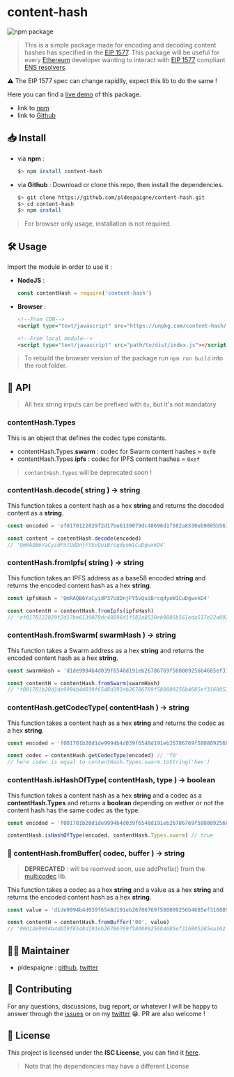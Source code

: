 

# content-hash

![npm package](https://badge.fury.io/js/content-hash.svg)

>This is a simple package made for encoding and decoding content hashes has specified in the [EIP 1577](https://github.com/ethereum/EIPs/blob/master/EIPS/eip-1577.md).
This package will be useful for every [Ethereum](https://www.ethereum.org/) developer wanting to interact with [EIP 1577](https://github.com/ethereum/EIPs/blob/master/EIPS/eip-1577.md) compliant [ENS resolvers](http://docs.ens.domains/en/latest/introduction.html).

⚠️ The EIP 1577 spec can change rapidlly, expect this lib to do the same !

Here you can find a [live demo](https://content-hash.surge.sh/) of this package.
* link to [npm](https://www.npmjs.com/package/content-hash)
* link to [Github](https://github.com/pldespaigne/content-hash)

## 📥 Install
* via **npm** :
	```bash
	$> npm install content-hash
	```
* via **Github** : Download or clone this repo, then install the dependencies.
	```bash
	$> git clone https://github.com/pldespaigne/content-hash.git
	$> cd content-hash
	$> npm install
	```
> For browser only usage, installation is not required.

## 🛠 Usage
Import the module in order to use it :
* **NodeJS** :
	```javascript
	const contentHash = require('content-hash')
	```
* **Browser** :
	```html
	<!--From CDN-->
	<script type="text/javascript" src="https://unpkg.com/content-hash/dist/index.js"></script>

	<!--From local module-->
	<script type="text/javascript" src="path/to/dist/index.js"></script>
	```
> To rebuild the browser version of the package run `npm run build` into the root folder.

## 📕 API

> All hex string inputs can be prefixed with `0x`, but it's not mandatory

### contentHash.Types
This is an object that defines the codec type constants.
* contentHash.Types.**swarm** : codec for Swarm content hashes = `0xf0`
* contentHash.Types.**ipfs** : codec for IPFS content hashes = `0xef`
> `contentHash.Types` will be deprecated soon !

### contentHash.decode( string ) -> string
This function takes a content hash as a hex **string** and returns the decoded content as a **string**.
```javascript
const encoded = 'ef0170122029f2d17be6139079dc48696d1f582a8530eb9805b561eda517e22a892c7e3f1f'

const content = contentHash.decode(encoded)
// 'QmRAQB6YaCyidP37UdDnjFY5vQuiBrcqdyoW1CuDgwxkD4'
```

### contentHash.fromIpfs( string ) -> string
This function takes an IPFS address as a base58 encoded **string** and returns the encoded content hash as a hex **string**.
```javascript
const ipfsHash = 'QmRAQB6YaCyidP37UdDnjFY5vQuiBrcqdyoW1CuDgwxkD4'

const contentH = contentHash.fromIpfs(ipfsHash)
// 'ef0170122029f2d17be6139079dc48696d1f582a8530eb9805b561eda517e22a892c7e3f1f'
```

### contentHash.fromSwarm( swarmHash ) -> string
This function takes a Swarm address as a hex **string** and returns the encoded content hash as a hex **string**.
```javascript
const swarmHash = 'd1de9994b4d039f6548d191eb26786769f580809256b4685ef316805265ea162'

const contentH = contentHash.fromSwarm(swarmHash)
// 'f001701b20d1de9994b4d039f6548d191eb26786769f580809256b4685ef316805265ea162'
```

### contentHash.getCodecType( contentHash ) -> string
This function takes a content hash as a hex **string** and returns the codec as a hex **string**.
```javascript
const encoded = 'f001701b20d1de9994b4d039f6548d191eb26786769f580809256b4685ef316805265ea162'

const codec = contentHash.getCodecType(encoded) // 'f0'
// here codec is equal to contentHash.Types.swarm.toString('hex')
```
### contentHash.isHashOfType( contentHash, type ) -> boolean
This function takes a content hash as a hex **string** and a codec as a **contentHash.Types** and returns a **boolean** depending on wether or not the content hash has the same codec as the type.
```javascript
const encoded = 'f001701b20d1de9994b4d039f6548d191eb26786769f580809256b4685ef316805265ea162'

contentHash.isHashOfType(encoded, contentHash.Types.swarm) // true
```
### 🚫 contentHash.fromBuffer( codec, buffer ) -> string
> **DEPRECATED** : will be reomved soon, use addPrefix() from the [multicodec](https://github.com/multiformats/js-multicodec) lib.

This function takes a codec as a hex **string** and a value as a hex **string** and returns the encoded content hash as a hex **string**.
```javascript
const value = 'd1de9994b4d039f6548d191eb26786769f580809256b4685ef316805265ea162'

const contentH = contentHash.fromBuffer('00', value)
// '00d1de9994b4d039f6548d191eb26786769f580809256b4685ef316805265ea162'
```

## 👨‍💻 Maintainer
*  pldespaigne : [github](https://github.com/pldespaigne), [twitter](https://twitter.com/pldespaigne)

## 🙌 Contributing
For any questions, discussions, bug report, or whatever I will be happy to answer through the [issues](https://github.com/pldespaigne/content-hash/issues) or on my [twitter](https://twitter.com/pldespaigne) 😁. PR are also welcome !

## 📝 License
This project is licensed under the **ISC License**, you can find it [here](https://github.com/pldespaigne/content-hash/blob/master/LICENSE).
> Note that the dependencies may have a different License


